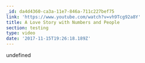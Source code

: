 ```yaml
---
_id: da4d4360-ca3a-11e7-846a-711c227bef75
link: 'https://www.youtube.com/watch?v=vh9Tcg92a8Y'
title: A Love Story with Numbers and People
section: testing
type: video
date: '2017-11-15T19:26:18.189Z'
---
```

undefined
